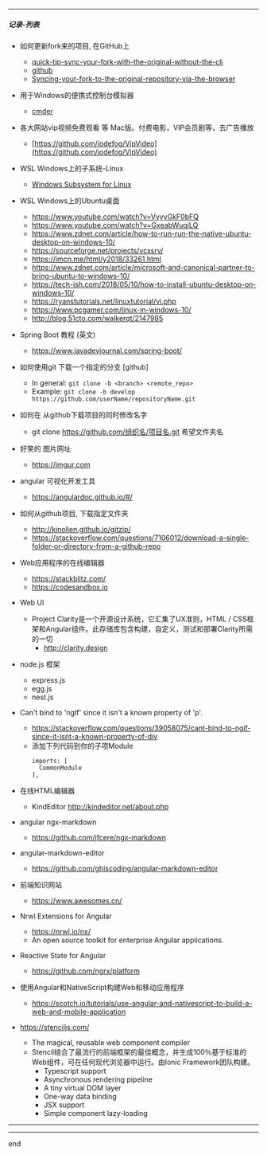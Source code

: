

---

##### 记录-列表

- 如何更新fork来的项目, 在GitHub上
  - [quick-tip-sync-your-fork-with-the-original-without-the-cli](https://www.sitepoint.com/quick-tip-sync-your-fork-with-the-original-without-the-cli/)
  - [github](https://github.com/isaacs/github/issues/1122)
  - [Syncing-your-fork-to-the-original-repository-via-the-browser](https://github.com/KirstieJane/STEMMRoleModels/wiki/Syncing-your-fork-to-the-original-repository-via-the-browser)

- 用于Windows的便携式控制台模拟器
  - [cmder](http://cmder.net/)


<!-- - Windows上的文件 比较工具 Compare4 -->
  <!-- - [BeyondCompare4 免安装激活版](https://github.com/littleostar-blog/littleostar-blog.github.io/raw/master/files/BeyondCompare4.rar) -->
  

- 各大网站vip视频免费观看 等 Mac版。付费电影，VIP会员剧等，去广告播放
  - [https://github.com/iodefog/VipVideo](https://github.com/iodefog/VipVideo)


- WSL Windows上的子系统-Linux
  - [Windows Subsystem for Linux](https://docs.microsoft.com/en-us/windows/wsl/install-win10)

- WSL Windows上的Ubuntu桌面
  - https://www.youtube.com/watch?v=VyyyGkF0bFQ
  - https://www.youtube.com/watch?v=GxeabWuqjLQ
  - https://www.zdnet.com/article/how-to-run-run-the-native-ubuntu-desktop-on-windows-10/
  - https://sourceforge.net/projects/vcxsrv/
  - https://imcn.me/html/y2018/33261.html
  - https://www.zdnet.com/article/microsoft-and-canonical-partner-to-bring-ubuntu-to-windows-10/
  - https://tech-ish.com/2018/05/10/how-to-install-ubuntu-desktop-on-windows-10/
  - https://ryanstutorials.net/linuxtutorial/vi.php
  - https://www.pcgamer.com/linux-in-windows-10/
  - http://blog.51cto.com/walkerqt/2147985

- Spring Boot 教程 (英文)
  - https://www.javadevjournal.com/spring-boot/

- 如何使用git 下载一个指定的分支 [github]
  - In general:
    ```git clone -b <branch> <remote_repo>```
  - Example:
    ```git clone -b develop https://github.com/userName/repositoryName.git```

- 如何在 从github下载项目的同时修改名字
  - git clone https://github.com/组织名/项目名.git 希望文件夹名

- 好笑的 图片网址
  - https://imgur.com

- angular 可视化开发工具
  - https://angulardoc.github.io/#/

- 如何从github项目, 下载指定文件夹
  - http://kinolien.github.io/gitzip/
  - https://stackoverflow.com/questions/7106012/download-a-single-folder-or-directory-from-a-github-repo

- Web应用程序的在线编辑器
  - https://stackblitz.com/
  - https://codesandbox.io

- Web UI
  - Project Clarity是一个开源设计系统，它汇集了UX准则，HTML / CSS框架和Angular组件。此存储库包含构建，自定义，测试和部署Clarity所需的一切
    - http://clarity.design


- node.js 框架
  - express.js
  - egg.js
  - nest.js

- Can't bind to 'ngIf' since it isn't a known property of 'p'.
  - https://stackoverflow.com/questions/39058075/cant-bind-to-ngif-since-it-isnt-a-known-property-of-div
  - 添加下列代码到你的子项Module
    ```
    imports: [
      CommonModule
    ],
    ```


- 在线HTML编辑器
  - KindEditor http://kindeditor.net/about.php

- angular ngx-markdown
  - https://github.com/jfcere/ngx-markdown

- angular-markdown-editor
  - https://github.com/ghiscoding/angular-markdown-editor

- 前端知识网站
  - https://www.awesomes.cn/

- Nrwl Extensions for Angular
  - https://nrwl.io/nx/
  - An open source toolkit for enterprise Angular applications.

- Reactive State for Angular
  - https://github.com/ngrx/platform

- 使用Angular和NativeScript构建Web和移动应用程序
  - https://scotch.io/tutorials/use-angular-and-nativescript-to-build-a-web-and-mobile-application


- https://stenciljs.com/
  - The magical, reusable web component compiler
  - Stencil结合了最流行的前端框架的最佳概念，并生成100％基于标准的Web组件，可在任何现代浏览器中运行。由Ionic Framework团队构建。
    - Typescript support
    - Asynchronous rendering pipeline
    - A tiny virtual DOM layer
    - One-way data binding
    - JSX support
    - Simple component lazy-loading
  

---

---

end
